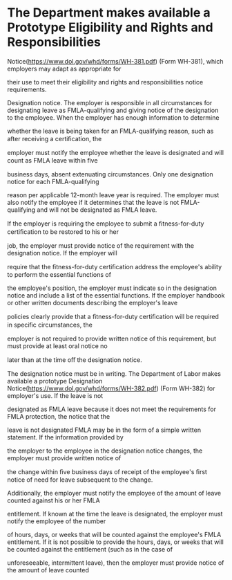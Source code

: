# The Department makes available a Prototype Eligibility and Rights and Responsibilities

Notice(https://www.dol.gov/whd/forms/WH-381.pdf) (Form WH-381), which employers may adapt as appropriate for

their use to meet their eligibility and rights and responsibilities notice requirements.

Designation notice. The employer is responsible in all circumstances for designating leave as FMLA-qualifying and giving notice of the designation to the employee. When the employer has enough information to determine

whether the leave is being taken for an FMLA-qualifying reason, such as after receiving a certiﬁcation, the

employer must notify the employee whether the leave is designated and will count as FMLA leave within ﬁve

business days, absent extenuating circumstances. Only one designation notice for each FMLA-qualifying

reason per applicable 12-month leave year is required. The employer must also notify the employee if it determines that the leave is not FMLA-qualifying and will not be designated as FMLA leave.

If the employer is requiring the employee to submit a ﬁtness-for-duty certiﬁcation to be restored to his or her

job, the employer must provide notice of the requirement with the designation notice. If the employer will

require that the ﬁtness-for-duty certiﬁcation address the employee's ability to perform the essential functions of

the employee's position, the employer must indicate so in the designation notice and include a list of the essential functions. If the employer handbook or other written documents describing the employer's leave

policies clearly provide that a ﬁtness-for-duty certiﬁcation will be required in speciﬁc circumstances, the

employer is not required to provide written notice of this requirement, but must provide at least oral notice no

later than at the time oﬀ the designation notice.

The designation notice must be in writing. The Department of Labor makes available a prototype Designation Notice(https://www.dol.gov/whd/forms/WH-382.pdf) (Form WH-382) for employer's use. If the leave is not

designated as FMLA leave because it does not meet the requirements for FMLA protection, the notice that the

leave is not designated FMLA may be in the form of a simple written statement. If the information provided by

the employer to the employee in the designation notice changes, the employer must provide written notice of

the change within ﬁve business days of receipt of the employee's ﬁrst notice of need for leave subsequent to the change.

Additionally, the employer must notify the employee of the amount of leave counted against his or her FMLA

entitlement. If known at the time the leave is designated, the employer must notify the employee of the number

of hours, days, or weeks that will be counted against the employee's FMLA entitlement. If it is not possible to provide the hours, days, or weeks that will be counted against the entitlement (such as in the case of

unforeseeable, intermittent leave), then the employer must provide notice of the amount of leave counted